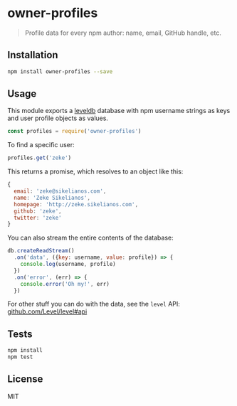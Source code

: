 # owner-profiles

> Profile data for every npm author: name, email, GitHub handle, etc.

## Installation

```sh
npm install owner-profiles --save
```

## Usage

This module exports a [leveldb] database with npm username strings as keys
and user profile objects as values.

```js
const profiles = require('owner-profiles')
```

To find a specific user:

```js
profiles.get('zeke')
```

This returns a promise, which resolves to an object like this:

```js
{
  email: 'zeke@sikelianos.com',
  name: 'Zeke Sikelianos',
  homepage: 'http://zeke.sikelianos.com',
  github: 'zeke',
  twitter: 'zeke'
}
```

You can also stream the entire contents of the database:

```js
db.createReadStream()
  .on('data', ({key: username, value: profile}) => {
    console.log(username, profile)
  })
  .on('error', (err) => {
    console.error('Oh my!', err)
  })
```

For other stuff you can do with the data, see the `level` API: [github.com/Level/level#api](https://github.com/Level/level#api)

## Tests

```sh
npm install
npm test
```

## License

MIT

[leveldb]: https://ghub.io/level